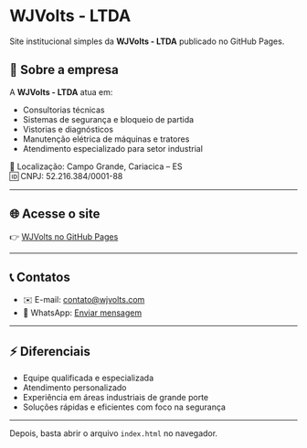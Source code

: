 # WJVolts - LTDA

Site institucional simples da **WJVolts - LTDA** publicado no GitHub Pages.

## 📌 Sobre a empresa
A **WJVolts - LTDA** atua em:
- Consultorias técnicas
- Sistemas de segurança e bloqueio de partida
- Vistorias e diagnósticos
- Manutenção elétrica de máquinas e tratores
- Atendimento especializado para setor industrial

📍 Localização: Campo Grande, Cariacica – ES  
🆔 CNPJ: 52.216.384/0001-88

---

## 🌐 Acesse o site
👉 [WJVolts no GitHub Pages](https://seuusuario.github.io/wjvolts-site/)

---

## 📞 Contatos
- ✉️ E-mail: [contato@wjvolts.com](mailto:contato@wjvolts.com)
- 📱 WhatsApp: [Enviar mensagem](https://wa.me/5527997723637)

---

## ⚡ Diferenciais
- Equipe qualificada e especializada
- Atendimento personalizado
- Experiência em áreas industriais de grande porte
- Soluções rápidas e eficientes com foco na segurança

---



Depois, basta abrir o arquivo `index.html` no navegador.

